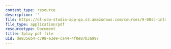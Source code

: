```yaml
---
content_type: resource
description: ''
file: https://ol-ocw-studio-app-qa.s3.amazonaws.com/courses/9-00sc-introduction-to-psychology-fall-2011/de8356b4c798e3e9ca444f0e07b3a997_76O3rulk844.pdf
file_type: application/pdf
resourcetype: Document
title: 3play pdf file
uid: de8356b4-c798-e3e9-ca44-4f0e07b3a997
---
```

